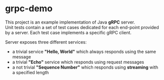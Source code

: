 # grpc-demo

This project is an example implementation of Java **gRPC** server. <br />
Unit tests contain a set of test cases dedicated for each end-point provided by a server. Each test case implements a specific gRPC client. <br />

Server exposes three different services:
- a trivial service **"Hello, World"** which always responds using the same message
- a trivial **"Echo"** service which responds using request messages
- a not trivial **"Sequence Number"** which responds using **streaming** with a specified length
